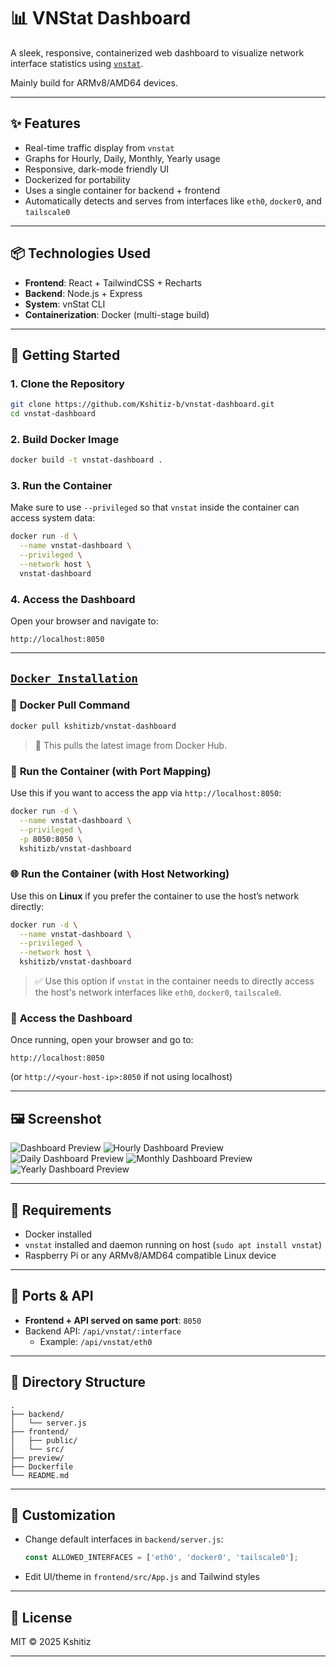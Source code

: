 # 📊 VNStat Dashboard

A sleek, responsive, containerized web dashboard to visualize network interface statistics using [`vnstat`](https://github.com/vergoh/vnstat).

Mainly build for ARMv8/AMD64 devices.

---

## ✨ Features

- Real-time traffic display from `vnstat`
- Graphs for Hourly, Daily, Monthly, Yearly usage
- Responsive, dark-mode friendly UI
- Dockerized for portability
- Uses a single container for backend + frontend
- Automatically detects and serves from interfaces like `eth0`, `docker0`, and `tailscale0`

---

## 📦 Technologies Used

- **Frontend**: React + TailwindCSS + Recharts
- **Backend**: Node.js + Express
- **System**: vnStat CLI
- **Containerization**: Docker (multi-stage build)

---

## 🚀 Getting Started

### 1. Clone the Repository

```bash
git clone https://github.com/Kshitiz-b/vnstat-dashboard.git
cd vnstat-dashboard
```

### 2. Build Docker Image

```bash
docker build -t vnstat-dashboard .
```

### 3. Run the Container

Make sure to use `--privileged` so that `vnstat` inside the container can access system data:

```bash
docker run -d \
  --name vnstat-dashboard \
  --privileged \
  --network host \
  vnstat-dashboard
```

### 4. Access the Dashboard

Open your browser and navigate to:

```
http://localhost:8050
```

---

## [`Docker Installation`](https://hub.docker.com/r/kshitizb/vnstat-dashboard)

### 🐳 **Docker Pull Command**

```bash
docker pull kshitizb/vnstat-dashboard
```

> 🔁 This pulls the latest image from Docker Hub.

### 🚀 **Run the Container (with Port Mapping)**

Use this if you want to access the app via `http://localhost:8050`:

```bash
docker run -d \
  --name vnstat-dashboard \
  --privileged \
  -p 8050:8050 \
  kshitizb/vnstat-dashboard
```

### 🌐 **Run the Container (with Host Networking)**

Use this on **Linux** if you prefer the container to use the host’s network directly:

```bash
docker run -d \
  --name vnstat-dashboard \
  --privileged \
  --network host \
  kshitizb/vnstat-dashboard
```

> ✅ Use this option if `vnstat` in the container needs to directly access the host's network interfaces like `eth0`, `docker0`, `tailscale0`.

### 🧭 **Access the Dashboard**

Once running, open your browser and go to:

```
http://localhost:8050
```

(or `http://<your-host-ip>:8050` if not using localhost)

---

## 🖼️ Screenshot

![Dashboard Preview](preview/home.png)
![Hourly Dashboard Preview](preview/hourly.png)
![Daily Dashboard Preview](preview/daily.png)
![Monthly Dashboard Preview](preview/monthly.png)
![Yearly Dashboard Preview](preview/yearly.png)

---

## 🔧 Requirements

- Docker installed
- `vnstat` installed and daemon running on host (`sudo apt install vnstat`)
- Raspberry Pi or any ARMv8/AMD64 compatible Linux device

---

## 🐳 Ports & API

- **Frontend + API served on same port**: `8050`
- Backend API: `/api/vnstat/:interface`
  - Example: `/api/vnstat/eth0`

---

## 🧩 Directory Structure

```
.
├── backend/
│   └── server.js
├── frontend/
│   ├── public/
│   └── src/
├── preview/
├── Dockerfile
└── README.md
```

---

## 📛 Customization

- Change default interfaces in `backend/server.js`:
  ```js
  const ALLOWED_INTERFACES = ['eth0', 'docker0', 'tailscale0'];
  ```

- Edit UI/theme in `frontend/src/App.js` and Tailwind styles

---

## 📝 License

MIT © 2025 Kshitiz

---